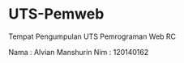 # UTS-Pemweb

Tempat Pengumpulan UTS Pemrograman Web RC

Nama  : Alvian Manshurin
Nim   : 120140162
